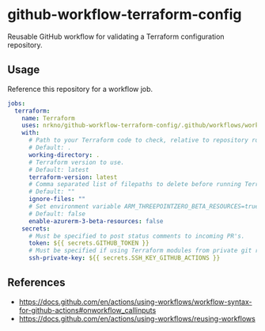 # github-workflow-terraform-config

Reusable GitHub workflow for validating a Terraform configuration repository.

## Usage

Reference this repository for a workflow job.

```yaml
jobs:
  terraform:
    name: Terraform
    uses: nrkno/github-workflow-terraform-config/.github/workflows/workflow.yaml@main
    with:
      # Path to your Terraform code to check, relative to repository root.
      # Default: .
      working-directory: .
      # Terraform version to use.
      # Default: latest
      terraform-version: latest
      # Comma separated list of filepaths to delete before running Terraform.
      # Default: ""
      ignore-files: ""
      # Set environment variable ARM_THREEPOINTZERO_BETA_RESOURCES=true.
      # Default: false
      enable-azurerm-3-beta-resources: false
    secrets:
      # Must be specified to post status comments to incoming PR's.
      token: ${{ secrets.GITHUB_TOKEN }}
      # Must be specified if using Terraform modules from private git repos.
      ssh-private-key: ${{ secrets.SSH_KEY_GITHUB_ACTIONS }}
```

## References

- https://docs.github.com/en/actions/using-workflows/workflow-syntax-for-github-actions#onworkflow_callinputs
- https://docs.github.com/en/actions/using-workflows/reusing-workflows
